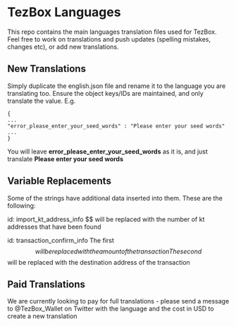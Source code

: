# TezBox Languages

This repo contains the main languages translation files used for TezBox. Feel free to work on translations and push updates (spelling mistakes, changes etc), or add new translations.

## New Translations

Simply duplicate the english.json file and rename it to the language you are translating too. Ensure the object keys/IDs are maintained, and only translate the value. E.g.
```
{
...
"error_please_enter_your_seed_words" : "Please enter your seed words"
...
}
```

You will leave **error_please_enter_your_seed_words** as it is, and just translate **Please enter your seed words**

## Variable Replacements

Some of the strings have additional data inserted into them. These are the following:

id: import_kt_address_info
$$ will be replaced with the number of kt addresses that have been found

id: transaction_confirm_info
The first $$ will be replaced with the amount of the transaction
The second $$ will be replaced with the destination address of the transaction


## Paid Translations

We are currently looking to pay for full translations - please send a message to @TezBox_Wallet on Twitter with the language and the cost in USD to create a new translation
